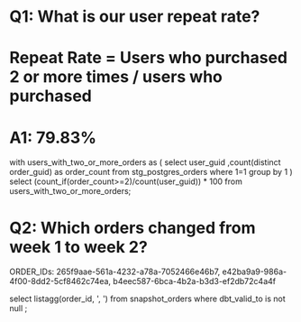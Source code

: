 # Q1: What is our user repeat rate? 
# Repeat Rate = Users who purchased 2 or more times / users who purchased
# A1: 79.83%
with
    users_with_two_or_more_orders
as
    (
        select
            user_guid
            ,count(distinct order_guid) as order_count
        from stg_postgres_orders
        where 1=1
        group by 1
    )
select 
    (count_if(order_count>=2)/count(user_guid)) * 100
from users_with_two_or_more_orders;   

# Q2: Which orders changed from week 1 to week 2?
ORDER_IDs: 265f9aae-561a-4232-a78a-7052466e46b7,  e42ba9a9-986a-4f00-8dd2-5cf8462c74ea,  b4eec587-6bca-4b2a-b3d3-ef2db72c4a4f

select listagg(order_id, ',  ') from snapshot_orders where dbt_valid_to is not null
;

